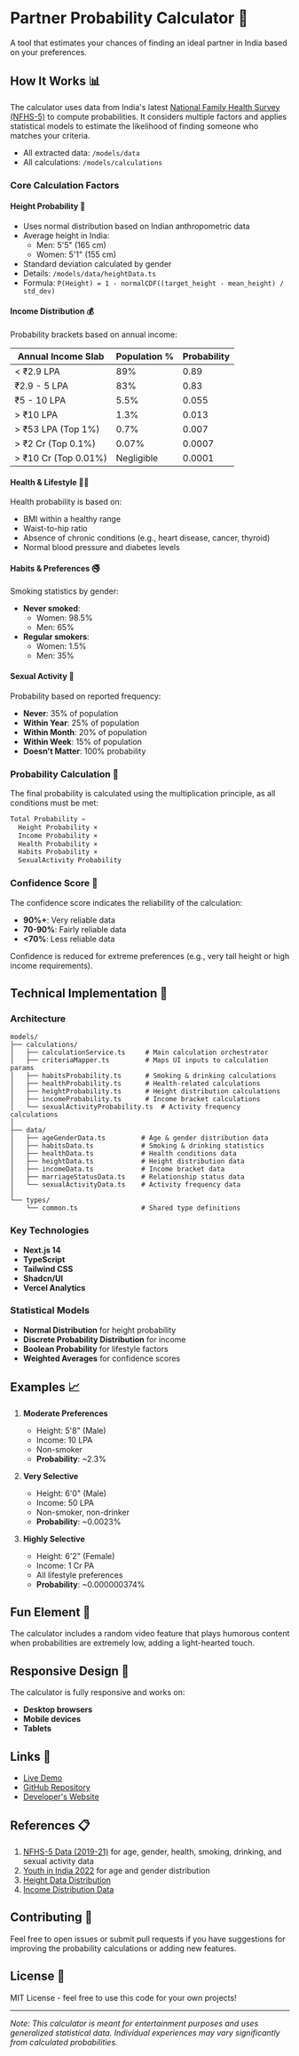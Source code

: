 # Partner Probability Calculator 🔮

A tool that estimates your chances of finding an ideal partner in India based on your preferences.

## How It Works 📊

The calculator uses data from India's latest [National Family Health Survey (NFHS-5)](https://mohfw.gov.in/sites/default/files/NFHS-5_Phase-II_0.pdf) to compute probabilities. It considers multiple factors and applies statistical models to estimate the likelihood of finding someone who matches your criteria.

- All extracted data: `/models/data`
- All calculations: `/models/calculations`

### Core Calculation Factors

#### Height Probability 📏
- Uses normal distribution based on Indian anthropometric data
- Average height in India:
  - Men: 5'5" (165 cm)
  - Women: 5'1" (155 cm)
- Standard deviation calculated by gender
- Details: `/models/data/heightData.ts`
- Formula: `P(Height) = 1 - normalCDF((target_height - mean_height) / std_dev)`

#### Income Distribution 💰
Probability brackets based on annual income:

| Annual Income Slab | Population % | Probability |
|-------------------|--------------|-------------|
| < ₹2.9 LPA        | 89%          | 0.89        |
| ₹2.9 - 5 LPA      | 83%          | 0.83        |
| ₹5 - 10 LPA       | 5.5%         | 0.055       |
| > ₹10 LPA         | 1.3%         | 0.013       |
| > ₹53 LPA (Top 1%)| 0.7%         | 0.007       |
| > ₹2 Cr (Top 0.1%)| 0.07%        | 0.0007      |
| > ₹10 Cr (Top 0.01%) | Negligible | 0.0001      |

#### Health & Lifestyle 🏃‍♂️
Health probability is based on:
- BMI within a healthy range
- Waist-to-hip ratio
- Absence of chronic conditions (e.g., heart disease, cancer, thyroid)
- Normal blood pressure and diabetes levels

#### Habits & Preferences 🚭
Smoking statistics by gender:

- **Never smoked**:
  - Women: 98.5%
  - Men: 65%
- **Regular smokers**:
  - Women: 1.5%
  - Men: 35%

#### Sexual Activity 💝
Probability based on reported frequency:

- **Never**: 35% of population
- **Within Year**: 25% of population
- **Within Month**: 20% of population
- **Within Week**: 15% of population
- **Doesn't Matter**: 100% probability

### Probability Calculation 🧮

The final probability is calculated using the multiplication principle, as all conditions must be met:

```typescript
Total Probability = 
  Height Probability × 
  Income Probability × 
  Health Probability × 
  Habits Probability ×
  SexualActivity Probability
```

### Confidence Score 🎯

The confidence score indicates the reliability of the calculation:
- **90%+**: Very reliable data
- **70-90%**: Fairly reliable data
- **<70%**: Less reliable data

Confidence is reduced for extreme preferences (e.g., very tall height or high income requirements).

## Technical Implementation 🚀

### Architecture

```
models/
├── calculations/
│   ├── calculationService.ts     # Main calculation orchestrator
│   ├── criteriaMapper.ts         # Maps UI inputs to calculation params
│   ├── habitsProbability.ts      # Smoking & drinking calculations
│   ├── healthProbability.ts      # Health-related calculations
│   ├── heightProbability.ts      # Height distribution calculations
│   ├── incomeProbability.ts      # Income bracket calculations
│   └── sexualActivityProbability.ts  # Activity frequency calculations
│
├── data/
│   ├── ageGenderData.ts         # Age & gender distribution data
│   ├── habitsData.ts            # Smoking & drinking statistics
│   ├── healthData.ts            # Health conditions data
│   ├── heightData.ts            # Height distribution data
│   ├── incomeData.ts            # Income bracket data
│   ├── marriageStatusData.ts    # Relationship status data
│   └── sexualActivityData.ts    # Activity frequency data
│
└── types/
    └── common.ts                # Shared type definitions
```

### Key Technologies
- **Next.js 14**
- **TypeScript**
- **Tailwind CSS**
- **Shadcn/UI**
- **Vercel Analytics**

### Statistical Models
- **Normal Distribution** for height probability
- **Discrete Probability Distribution** for income
- **Boolean Probability** for lifestyle factors
- **Weighted Averages** for confidence scores

## Examples 📈

1. **Moderate Preferences**
   - Height: 5'8" (Male)
   - Income: 10 LPA
   - Non-smoker
   - **Probability**: ~2.3%

2. **Very Selective**
   - Height: 6'0" (Male)
   - Income: 50 LPA
   - Non-smoker, non-drinker
   - **Probability**: ~0.0023%

3. **Highly Selective**
   - Height: 6'2" (Female)
   - Income: 1 Cr PA
   - All lifestyle preferences
   - **Probability**: ~0.000000374%

## Fun Element 🎥

The calculator includes a random video feature that plays humorous content when probabilities are extremely low, adding a light-hearted touch.

## Responsive Design 📱

The calculator is fully responsive and works on:
- **Desktop browsers**
- **Mobile devices**
- **Tablets**

## Links 🔗

- [Live Demo](https://smallpp.in)
- [GitHub Repository](https://github.com/shriniket73/partner-probability)
- [Developer's Website](https://shriniket.me)

## References 📋

1. [NFHS-5 Data (2019-21)](https://dhsprogram.com/pubs/pdf/FR375/FR375.pdf) for age, gender, health, smoking, drinking, and sexual activity data
2. [Youth in India 2022](https://mospi.gov.in/sites/default/files/publication_reports/Youth_in_India_2022.pdf) for age and gender distribution
3. [Height Data Distribution](https://gitnux.org/average-height-in-india/#sources)
4. [Income Distribution Data](https://www.perplexity.ai/search/what-is-the-of-indian-populati-EkY466s8Tt.megsITo7PxQ)

## Contributing 🤝

Feel free to open issues or submit pull requests if you have suggestions for improving the probability calculations or adding new features.

## License 📄

MIT License - feel free to use this code for your own projects!

---

*Note: This calculator is meant for entertainment purposes and uses generalized statistical data. Individual experiences may vary significantly from calculated probabilities.*
